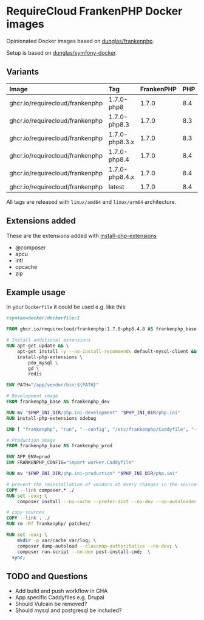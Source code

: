 # RequireCloud FrankenPHP Docker images

Opinionated Docker images based on [dunglas/frankenphp](https://github.com/php/frankenphp).

Setup is based on [dunglas/symfony-docker](https://github.com/dunglas/symfony-docker).

## Variants

| Image                           | Tag            | FrankenPHP | PHP |
|:--------------------------------|:---------------|:-----------|:----|
| ghcr.io/requirecloud/frankenphp | 1.7.0-php8     | 1.7.0      | 8.4 |
| ghcr.io/requirecloud/frankenphp | 1.7.0-php8.3   | 1.7.0      | 8.3 |
| ghcr.io/requirecloud/frankenphp | 1.7.0-php8.3.x | 1.7.0      | 8.3 |
| ghcr.io/requirecloud/frankenphp | 1.7.0-php8.4   | 1.7.0      | 8.4 |
| ghcr.io/requirecloud/frankenphp | 1.7.0-php8.4.x | 1.7.0      | 8.4 |
| ghcr.io/requirecloud/frankenphp | latest         | 1.7.0      | 8.4 |

All tags are released with `linux/amd64` and `linux/arm64` architecture.

## Extensions added

These are the extensions added with [install-php-extensions](https://github.com/mlocati/docker-php-extension-installer)

- @composer
- apcu
- intl
- opcache
- zip

## Example usage

In your `Dockerfile` it could be used e.g. like this:

```Dockerfile
#syntax=docker/dockerfile:1

FROM ghcr.io/requirecloud/frankenphp:1.7.0-php8.4.8 AS frankenphp_base

# Install additional extensions
RUN apt-get update && \
    apt-get install -y --no-install-recommends default-mysql-client && \
    install-php-extensions \
        pdo_mysql \
        gd \
        redis

ENV PATH="/app/vendor/bin:${PATH}"

# Development image
FROM frankenphp_base AS frankenphp_dev

RUN mv "$PHP_INI_DIR/php.ini-development" "$PHP_INI_DIR/php.ini"
RUN install-php-extensions xdebug

CMD [ "frankenphp", "run", "--config", "/etc/frankenphp/Caddyfile", "--watch" ]

# Production image
FROM frankenphp_base AS frankenphp_prod

ENV APP_ENV=prod
ENV FRANKENPHP_CONFIG="import worker.Caddyfile"

RUN mv "$PHP_INI_DIR/php.ini-production" "$PHP_INI_DIR/php.ini"

# prevent the reinstallation of vendors at every changes in the source code
COPY --link composer.* ./
RUN set -eux; \
	composer install --no-cache --prefer-dist --no-dev --no-autoloader --no-scripts --no-progress

# copy sources
COPY --link . ./
RUN rm -Rf frankenphp/ patches/

RUN set -eux; \
	mkdir -p var/cache var/log; \
	composer dump-autoload --classmap-authoritative --no-dev; \
	composer run-script --no-dev post-install-cmd;  \
  sync;
```

## TODO and Questions

- Add build and push workflow in GHA
- App specific Caddyfiles e.g. Drupal
- Should Vulcain be removed?
- Should mysql and postgresql be included?
